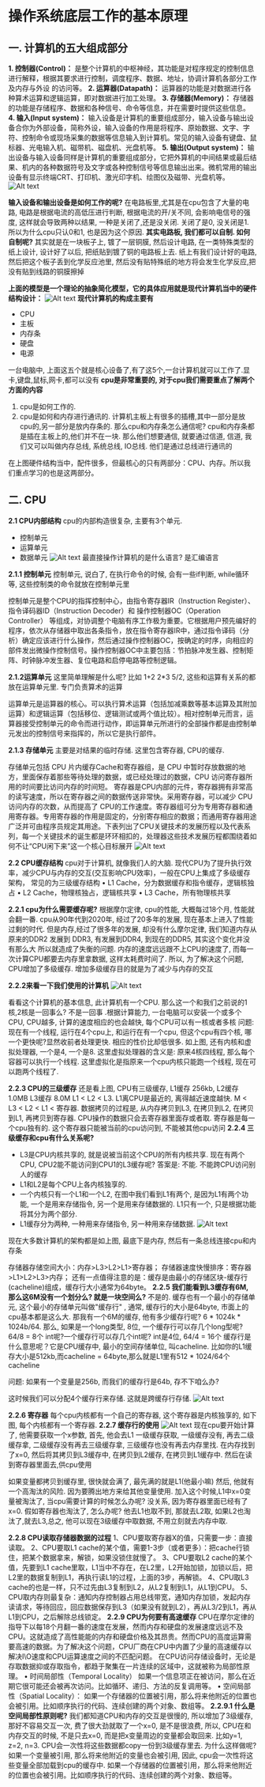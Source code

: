 # 操作系统底层工作的基本原理
## 一. 计算机的五大组成部分

**1. 控制器(Control)：**
是整个计算机的中枢神经，其功能是对程序规定的控制信息进行解释，根据其要求进行控制，调度程序、数据、地址，协调计算机各部分工作及内存与外设
的访问等。
**2. 运算器(Datapath)：**
运算器的功能是对数据进行各种算术运算和逻辑运算，即对数据进行加工处理。
**3. 存储器(Memory)：**
存储器的功能是存储程序、数据和各种信号、命令等信息，并在需要时提供这些信息。
**4. 输入(Input system)：**
输入设备是计算机的重要组成部分，输入设备与输出设备合你为外部设备，简称外设，输入设备的作用是将程序、原始数据、文字、字符、控制命令或现场采集的数据等信息输入到计算机。常见的输入设备有键盘、鼠标器、光电输入机、磁带机、磁盘机、光盘机等。
**5. 输出(Output system)：**
输出设备与输入设备同样是计算机的重要组成部分，它把外算机的中间结果或最后结果、机内的各种数据符号及文字或各种控制信号等信息输出出来。微机常用的输出设备有显示终端CRT、打印机、激光印字机、绘图仪及磁带、光盘机等。
 ![Alt text](https://wx1.sinaimg.cn/mw2000/008sKdQply1h2ifd9lukij30oz0dstb5.jpg)


**输入设备和输出设备是如何工作的呢?**
在电路板里,尤其是在cpu包含了大量的电路, 电路是根据电流的高低压进行判断, 根据电流的开/关不同, 会影响电信号的强度, 这样就会导致两种以结果, 一种是关闭了,还是没关闭. 关闭了是0, 没关闭是1. 所以为什么cpu只认0和1, 也是因为这个原因.
**其实电路板, 我们都可以自制. 如何自制呢?**
其实就是在一块板子上, 镀了一层铜膜, 然后设计电路, 在一类特殊类型的纸上设计, 设计好了以后, 把纸贴到镀了铜的电路板上去. 纸上有我们设计好的电路, 然后把这个板子丢到化学反应池里, 然后没有贴特殊纸的地方将会发生化学反应,把没有贴到线路的铜膜擦掉

**上面的模型是一个理论的抽象简化模型，它的具体应用就是现代计算机当中的硬件结构设计：**
![Alt text](https://wx4.sinaimg.cn/mw2000/008sKdQply1h2ifdcw7cqj30xo0kojxx.jpg)
**现代计算机的构成主要有**

* CPU
* 主板
* 内存条
* 硬盘
* 电源

一台电脑中, 上面这五个就是核心设备了,有了这5个,一台计算机就可以工作了.显卡,键盘,鼠标,网卡,都可以没有
**cpu是非常重要的, 对于cpu我们需要重点了解两个方面的内容**
1. cpu是如何工作的.
2. cpu是如何和内存进行通讯的.
计算机主板上有很多的插槽,其中一部分是放cpu的,另一部分是放内存条的. 那么cpu和内存条怎么通信呢?
cpu和内存条都是插在主板上的,他们并不在一块. 那么他们想要通信, 就要通过信道, 信道, 我们又可以叫做内存总线, 系统总线, IO总线. 他们是通过总线进行通讯的

在上图硬件结构当中，配件很多，但最核心的只有两部分：CPU、内存。所以我们重点学习的也是这两部分。
## 二. CPU
**2.1 CPU内部结构**
cpu的内部构造很复杂, 主要有3个单元.
* 控制单元
* 运算单元
* 数据单元
![Alt text](https://wx4.sinaimg.cn/mw2000/008sKdQply1h2ifdgel0uj30me0egq80.jpg)
 最直接操作计算机的是什么语言? 是汇编语言

**2.1.1 控制单元**
控制单元, 说白了, 在执行命令的时候, 会有一些if判断, while循环等, 这些控制类的命令就放在控制单元里

控制单元是整个CPU的指挥控制中心，由指令寄存器IR（Instruction Register）、指令译码器ID（Instruction Decoder）和 操作控制器OC（Operation Controller） 等组成，对协调整个电脑有序工作极为重要。它根据用户预先编好的程序，依次从存储器中取出各条指令，放在指令寄存器IR中，通过指令译码（分析）确定应该进行什么操作，然后通过操作控制器OC，按确定的时序，向相应的部件发出微操作控制信号。操作控制器OC中主要包括：节拍脉冲发生器、控制矩阵、时钟脉冲发生器、复位电路和启停电路等控制逻辑。

**2.1.2运算单元**
这里简单理解是什么呢? 比如 1+2 2*3  5/2, 这些和运算有关系的都放在运算单元里. 专门负责算术的运算

运算单元是运算器的核心。可以执行算术运算（包括加减乘数等基本运算及其附加运算）和逻辑运算（包括移位、逻辑测试或两个值比较）。相对控制单元而言，运算器接受控制单元的命令而进行动作，即运算单元所进行的全部操作都是由控制单元发出的控制信号来指挥的，所以它是执行部件。

**2.1.3 存储单元**
主要是对结果的临时存储. 这里包含寄存器, CPU的缓存.

存储单元包括 CPU 片内缓存Cache和寄存器组，是 CPU 中暂时存放数据的地方，里面保存着那些等待处理的数据，或已经处理过的数据，CPU 访问寄存器所用的时间要比访问内存的时间短。 寄存器是CPU内部的元件，寄存器拥有非常高的读写速度，所以在寄存器之间的数据传送非常快。采用寄存器，可以减少 CPU 访问内存的次数，从而提高了 CPU的工作速度。寄存器组可分为专用寄存器和通用寄存器。专用寄存器的作用是固定的，分别寄存相应的数据；而通用寄存器用途广泛并可由程序员规定其用途。下表列出了CPU关键技术的发展历程以及代表系列，每一个关键技术的诞生都是环环相扣的，处理器这些技术发展历程都围绕着如何不让“CPU闲下来”这一个核心目标展开
![Alt text](https://wx4.sinaimg.cn/mw2000/008sKdQply1h2ifdj39eij30uo0judl0.jpg)

**2.2 CPU缓存结构**
cpu对于计算机, 就像我们人的大脑.
现代CPU为了提升执行效率，减少CPU与内存的交互(交互影响CPU效率)，一般在CPU上集成了多级缓存架构，
常见的为三级缓存结构
	• L1 Cache，分为数据缓存和指令缓存，逻辑核独占
	• L2 Cache，物理核独占，逻辑核共享
	• L3 Cache，所有物理核共享

**2.2.1 cpu为什么需要缓存呢?**
根据摩尔定律, cpu的性能, 大概每过18个月, 性能就会翻一番. cpu从90年代到2020年, 经过了20多年的发展, 现在基本上进入了性能过剩的时代.
但是内存,经过了很多年的发展, 却没有什么摩尔定律, 我们知道内存从原来的DDR2 发展到 DDR3, 有发展到DDR4, 到现在的DDR5, 其实这个变化并没有那么大
所以就造成了失衡的问题. 内存的速度远远跟不上CPU的速度了, 而每一次计算CPU都要去内存里拿数据, 这样太耗费时间了. 所以, 为了解决这个问题, CPU增加了多级缓存. 增加多级缓存目的就是为了减少与内存的交互

**2.2.2来看一下我们使用的计算机**
![Alt text](https://wx3.sinaimg.cn/mw2000/008sKdQply1h2ifdmmlrzj316g0taap8.jpg)

 看看这个计算机的基本信息, 此计算机有一个CPU. 那么这一个和我们之前说的1核,2核是一回事么? 不是一回事
.根据计算能力, 一台电脑可以安装一个或多个CPU, CPU越多, 计算的速度相应的也会越快, 每个CPU可以有一核或者多核
问题:  现在有一个线程, 运行在4个cpu上, 和运行在有一个cpu, 但这个cpu有四个核, 哪一个更快呢?显然收前者处理更快. 相应的性价比却低很多.
如上图, 还有内核和虚拟处理器, 一个是4, 一个是8. 这里虚拟处理器的含义是: 原来4核四线程, 那么每个容器可以执行一个线程. 这里虚拟化是指原来一个cpu内核只能跑一个线程, 现在可以跑两个线程了.

**2.2.3 CPU的三级缓存**
还是看上图, CPU有三级缓存, L1缓存 256kb, L2缓存 1.0MB  L3缓存 8.0M  L1 < L2 < L3.
L1离CPU是最近的, 离得越近速度越快. M < L3 < L2 < L1 < 寄存器. 数据拷贝的过程是, 从内存拷贝到L3, 在拷贝到L2, 在拷贝到L1, 再拷贝到寄存器.
CPU操作的数据只会去寄存器里面存或者取. 寄存器是每一个cpu独有的. 这个寄存器只能被当前的cpu访问到, 不能被其他cpu访问
**2.2.4 三级缓存和cpu有什么关系呢?**
* L3是CPU内核共享的, 就是说被当前这个CPU的所有内核共享.
现在有两个CPU, CPU2能不能访问到CPU1的L3缓存呢?
答案是: 不能. 不能跨CPU访问别人的缓存
* L1和L2是每个CPU上各内核独享的.
* 一个内核只有一个L1和一个L2, 在图中我们看到L1有两个, 是因为L1有两个功能, 一个是用来存储指令, 另一个是用来存储数据的. L1只有一个, 只是根据功能将其分为两个部分.
* L1缓存分为两种, 一种用来存储指令, 另一种用来存储数据.
![Alt text](https://wx1.sinaimg.cn/mw2000/008sKdQply1h2ifdovzv0j30px0l5dkz.jpg)

 现在大多数计算机的架构都是如上图, 最底下是内存, 然后有一条总线连接cpu和内存条

存储器存储空间大小：内存>L3>L2>L1>寄存器；
存储器速度快慢排序：寄存器>L1>L2>L3>内存；
还有一点值得注意的是：缓存是由最小的存储区块-缓存行(cacheline)组成，缓存行大小通常为64byte。
**2.2.5 我们能看到L3缓存有6M, 那么这6M没有一个划分么? 就是一块空间么?**
不是的. 缓存也有一个最小的存储单元, 这个最小的存储单元叫做"缓存行" , 通常, 缓存行的大小是64byte, 市面上的cpu基本都是这么大. 那我有一个6M的缓存, 他有多少缓存行呢? 6 * 1024k * 1024b/64.
那么, 如果是一个long类型, 8位, 一个缓存行可以存几个long型呢? 64/8 = 8个
int呢?一个缓存行可以存几个int呢? int是4位, 64/4 = 16个
缓存行是什么意思呢？它是CPU缓存中, 最小的空间存储单位, 叫cacheline.
比如你的L1缓存大小是512kb,而cacheline = 64byte,那么就是L1里有512 * 1024/64个cacheline


问题: 如果有一个变量是256b, 而我们的缓存行是64b, 存不下咱么办?

这时候我们可以分配4个缓存行来存储. 这就是跨缓存行存储.
![Alt text](https://wx3.sinaimg.cn/mw2000/008sKdQply1h2ifdvat42j30uk0i479n.jpg)


**2.2.6 寄存器**
每个cpu内核都有一个自己的寄存器, 这个寄存器是内核独享的, 如下图, 每个内核都有一个寄存器.
**2.2.7 缓存行的使用**
![Alt text](https://wx2.sinaimg.cn/mw2000/008sKdQply1h2ifdysugxj30x40mewmr.jpg)
现在cpu要开始计算了, 他需要获取一个x参数, 首先, 他会去L1 一级缓存获取, 一级缓存没有, 再去二级缓存拿, 二级缓存没有再去三级缓存拿, 三级缓存也没有再去内存里找.
在内存找到了x=0, 然后将其拷贝到L3缓存中, 在拷贝到L2缓存, 在拷贝到L1缓存中. 然后在读到寄存器里面去,供cpu使用

如果变量都拷贝到缓存里, 很快就会满了, 最先满的就是L1(他最小嘛) 然后, 他就有一个高淘汰的风险. 因为要腾出地方来给其他变量使用.
加入这个时候,L1中x=0变量被淘汰了,  当cpu需要计算的时候怎么办呢? 没关系, 因为寄存器里面已经有了x=0. 假如寄存器也淘汰了, 怎么办呢? 他去L1也取不到, 那就去L2取, 如果L2也淘汰了,就去L3,总之, 他可以现在3级缓存中取数据, 不用立刻就去内存中取.

**2.2.8 CPU读取存储器数据的过程**
1、CPU要取寄存器X的值，只需要一步：直接读取。
2、CPU要取L1 cache的某个值，需要1-3步（或者更多）：把cache行锁住，把某个数据拿来，解锁，如果没锁住就慢了。
3、CPU要取L2 cache的某个值，先要到L1 cache里取，L1当中不存在，在L2里，L2开始加锁，加锁以后，把L2里的数据复制到L1，再执行读L1的过程，上面的3步，再解锁。
4、CPU取L3 cache的也是一样，只不过先由L3复制到L2，从L2复制到L1，从L1到CPU。
5、CPU取内存则最复杂：通知内存控制器占用总线带宽，通知内存加锁，发起内存读请求，等待回应，回应数据保存到L3（如果没有就到L2），再从L3/2到L1，再从L1到CPU，之后解除总线锁定。
**2.2.9 CPU为何要有高速缓存**
CPU在摩尔定律的指导下以每18个月翻一番的速度在发展，然而内存和硬盘的发展速度远远不及CPU。这就造成了高性能能的内存和硬盘价格及其昂贵。然而CPU的高度运算需要高速的数据。为了解决这个问题，CPU厂商在CPU中内置了少量的高速缓存以解决I\O速度和CPU运算速度之间的不匹配问题。
在CPU访问存储设备时，无论是存取数据抑或存取指令，都趋于聚集在一片连续的区域中，这就被称为局部性原理。
	• 时间局部性（Temporal Locality）
如果一个信息项正在被访问，那么在近期它很可能还会被再次访问。比如循环、递归、方法的反复调用等。
	• 空间局部性（Spatial Locality）：
如果一个存储器的位置被引用，那么将来他附近的位置也会被引用。比如顺序执行的代码、连续创建的两个对象、数组等。
**2.2.9.1 什么是空间局部性原则呢?**
我们都知道CPU和内存的交互是很慢的, 所以增加了3级缓存, 那好不容易交互一次, 费了很大劲就取了一个x=0, 是不是很浪费, 所以, CPU在和内存交互的时候, 不是只去x=0, 而是把x变量周边的变量都会取回来. 比如y=1, z=2, n=3. CPU会一次性将这些数据都copy一份到3级缓存里去.
为什么这样做呢?
如果一个变量被引用, 那么将来他附近的变量也会被引用, 因此, cpu会一次性将这些变量全部加载到cpu的缓存中.
如果一个存储器的位置被引用，那么将来他附近的位置也会被引用。比如顺序执行的代码、连续创建的两个对象、数组等。

